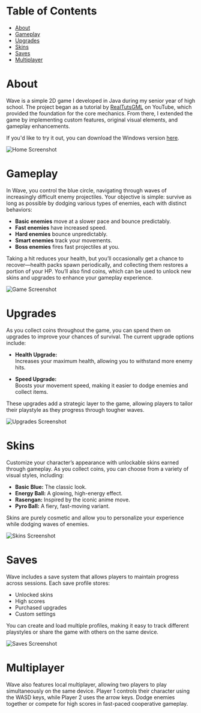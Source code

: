 # Table of Contents
- [About](#about)
- [Gameplay](#gameplay)
- [Upgrades](#upgrades)
- [Skins](#skins)
- [Saves](#saves)
- [Multiplayer](#multiplayer)

# About
Wave is a simple 2D game I developed in Java during my senior year of high school. The project began as a tutorial by <a href="https://youtu.be/1gir2R7G9ws?si=3tcz1yNh1YVnM3s3" target="_blank" rel="noopener noreferrer">RealTutsGML</a> on YouTube, which provided the foundation for the core mechanics. From there, I extended the game by implementing custom features, original visual elements, and gameplay enhancements.

If you'd like to try it out, you can download the Windows version <a href="https://github.com/musubi3/Wave/releases" target="_blank" rel="noopener noreferrer">here</a>.

<img class="screenshot" src="https://i.postimg.cc/mDsLj0zh/home.jpg" alt="Home Screenshot">

# Gameplay
In Wave, you control the blue circle, navigating through waves of increasingly difficult enemy projectiles. Your objective is simple: survive as long as possible by dodging various types of enemies, each with distinct behaviors:

- **Basic enemies** move at a slower pace and bounce predictably.
- **Fast enemies** have increased speed.
- **Hard enemies** bounce unpredictably.
- **Smart enemies** track your movements.
- **Boss enemies** fires fast projectiles at you.

Taking a hit reduces your health, but you’ll occasionally get a chance to recover—health packs spawn periodically, and collecting them restores a portion of your HP. You’ll also find coins, which can be used to unlock new skins and upgrades to enhance your gameplay experience.

<img class="screenshot" src="https://i.postimg.cc/RZLXqt78/game.jpg" alt="Game Screenshot">

# Upgrades
As you collect coins throughout the game, you can spend them on upgrades to improve your chances of survival. The current upgrade options include:

- **Health Upgrade:**<br>Increases your maximum health, allowing you to withstand more enemy hits.

- **Speed Upgrade:**<br>Boosts your movement speed, making it easier to dodge enemies and collect items.

These upgrades add a strategic layer to the game, allowing players to tailor their playstyle as they progress through tougher waves.

<img class="screenshot" src="https://i.postimg.cc/Mp7rRNS9/upgrades.jpg" alt="Upgrades Screenshot">

# Skins
Customize your character’s appearance with unlockable skins earned through gameplay. As you collect coins, you can choose from a variety of visual styles, including:

- **Basic Blue:** The classic look.
- **Energy Ball:** A glowing, high-energy effect.
- **Rasengan:** Inspired by the iconic anime move.
- **Pyro Ball:** A fiery, fast-moving variant.

Skins are purely cosmetic and allow you to personalize your experience while dodging waves of enemies.

<img class="screenshot" src="https://i.postimg.cc/8CwKXvsW/skins.jpg" alt="Skins Screenshot">

# Saves
Wave includes a save system that allows players to maintain progress across sessions. Each save profile stores:

- Unlocked skins
- High scores
- Purchased upgrades
- Custom settings

You can create and load multiple profiles, making it easy to track different playstyles or share the game with others on the same device.

<img class="screenshot" src="https://i.postimg.cc/GmjnrHH3/saves.jpg" alt="Saves Screenshot">

# Multiplayer
Wave also features local multiplayer, allowing two players to play simultaneously on the same device. Player 1 controls their character using the WASD keys, while Player 2 uses the arrow keys. Dodge enemies together or compete for high scores in fast-paced cooperative gameplay.